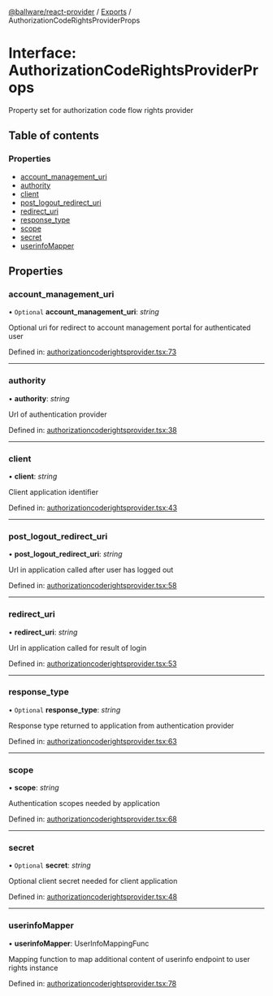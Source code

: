 [@ballware/react-provider](../README.md) / [Exports](../modules.md) / AuthorizationCodeRightsProviderProps

# Interface: AuthorizationCodeRightsProviderProps

Property set for authorization code flow rights provider

## Table of contents

### Properties

- [account\_management\_uri](authorizationcoderightsproviderprops.md#account_management_uri)
- [authority](authorizationcoderightsproviderprops.md#authority)
- [client](authorizationcoderightsproviderprops.md#client)
- [post\_logout\_redirect\_uri](authorizationcoderightsproviderprops.md#post_logout_redirect_uri)
- [redirect\_uri](authorizationcoderightsproviderprops.md#redirect_uri)
- [response\_type](authorizationcoderightsproviderprops.md#response_type)
- [scope](authorizationcoderightsproviderprops.md#scope)
- [secret](authorizationcoderightsproviderprops.md#secret)
- [userinfoMapper](authorizationcoderightsproviderprops.md#userinfomapper)

## Properties

### account\_management\_uri

• `Optional` **account\_management\_uri**: *string*

Optional uri for redirect to account management portal for authenticated user

Defined in: [authorizationcoderightsprovider.tsx:73](https://github.com/ballware/ballware-client/blob/e25f4ba/packages/react-provider/src/authorizationcoderightsprovider.tsx#L73)

___

### authority

• **authority**: *string*

Url of authentication provider

Defined in: [authorizationcoderightsprovider.tsx:38](https://github.com/ballware/ballware-client/blob/e25f4ba/packages/react-provider/src/authorizationcoderightsprovider.tsx#L38)

___

### client

• **client**: *string*

Client application identifier

Defined in: [authorizationcoderightsprovider.tsx:43](https://github.com/ballware/ballware-client/blob/e25f4ba/packages/react-provider/src/authorizationcoderightsprovider.tsx#L43)

___

### post\_logout\_redirect\_uri

• **post\_logout\_redirect\_uri**: *string*

Url in application called after user has logged out

Defined in: [authorizationcoderightsprovider.tsx:58](https://github.com/ballware/ballware-client/blob/e25f4ba/packages/react-provider/src/authorizationcoderightsprovider.tsx#L58)

___

### redirect\_uri

• **redirect\_uri**: *string*

Url in application called for result of login

Defined in: [authorizationcoderightsprovider.tsx:53](https://github.com/ballware/ballware-client/blob/e25f4ba/packages/react-provider/src/authorizationcoderightsprovider.tsx#L53)

___

### response\_type

• `Optional` **response\_type**: *string*

Response type returned to application from authentication provider

Defined in: [authorizationcoderightsprovider.tsx:63](https://github.com/ballware/ballware-client/blob/e25f4ba/packages/react-provider/src/authorizationcoderightsprovider.tsx#L63)

___

### scope

• **scope**: *string*

Authentication scopes needed by application

Defined in: [authorizationcoderightsprovider.tsx:68](https://github.com/ballware/ballware-client/blob/e25f4ba/packages/react-provider/src/authorizationcoderightsprovider.tsx#L68)

___

### secret

• `Optional` **secret**: *string*

Optional client secret needed for client application

Defined in: [authorizationcoderightsprovider.tsx:48](https://github.com/ballware/ballware-client/blob/e25f4ba/packages/react-provider/src/authorizationcoderightsprovider.tsx#L48)

___

### userinfoMapper

• **userinfoMapper**: UserInfoMappingFunc

Mapping function to map additional content of userinfo endpoint to user rights instance

Defined in: [authorizationcoderightsprovider.tsx:78](https://github.com/ballware/ballware-client/blob/e25f4ba/packages/react-provider/src/authorizationcoderightsprovider.tsx#L78)
